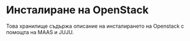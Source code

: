 # Инсталиране на OpenStack

Това хранилище съдържа описание на инсталирането на Openstack с помощта на MAAS и JUJU.
